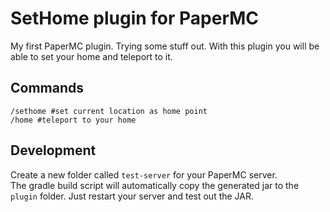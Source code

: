 # SetHome plugin for PaperMC

My first PaperMC plugin. Trying some stuff out.
With this plugin you will be able to set your home and teleport to it.

## Commands

```
/sethome #set current location as home point
/home #teleport to your home
```

## Development

Create a new folder called `test-server` for your PaperMC server.  
The gradle build script will automatically copy the generated jar to the `plugin` folder. Just restart your server and test out the JAR.

